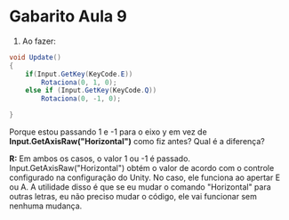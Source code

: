# Gabarito Aula 9

1. Ao fazer:

```cs
void Update()
{
    if(Input.GetKey(KeyCode.E))
        Rotaciona(0, 1, 0);
    else if (Input.GetKey(KeyCode.Q))
        Rotaciona(0, -1, 0);

}
```

Porque estou passando 1 e -1 para o eixo y em vez de **Input.GetAxisRaw("Horizontal")** como fiz antes? Qual é a diferença?

**R:** Em ambos os casos, o valor 1 ou -1 é passado. Input.GetAxisRaw("Horizontal") obtém o valor de acordo com o controle configurado na configuração do Unity.
No caso, ele funciona ao apertar E ou A. A utilidade disso é que se eu mudar o comando "Horizontal" para outras letras, eu não preciso mudar o código, ele vai funcionar sem nenhuma mudança.